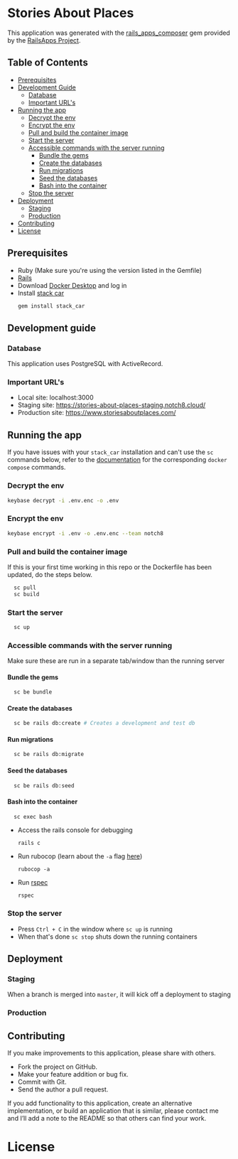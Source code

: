 # Stories About Places
This application was generated with the [rails_apps_composer](https://github.com/RailsApps/rails_apps_composer) gem
provided by the [RailsApps Project](http://railsapps.github.io/).

## Table of Contents
* [Prerequisites](#prerequisites)
* [Development Guide](#development-guide)
  * [Database](#database)
  * [Important URL's](#important-urls)
* [Running the app](#running-the-app)
  * [Decrypt the env](#decrypt-the-env)
  * [Encrypt the env](#encrypt-the-env)
  * [Pull and build the container image](#pull-and-build-the-container-image)
  * [Start the server](#start-the-server)
  * [Accessible commands with the server running](#accessible-commands-with-the-server-running)
    * [Bundle the gems](#bundle-the-gems)
    * [Create the databases](#create-the-databases)
    * [Run migrations](#run-migrations)
    * [Seed the databases](#seed-the-databases)
    * [Bash into the container](#bash-into-the-container)
  * [Stop the server](#stop-the-server)
* [Deployment](#deployment)
  * [Staging](#staging)
  * [Production](#production)
* [Contributing](#contributing)
* [License](#license)

## Prerequisites
- Ruby (Make sure you're using the version listed in the Gemfile)
- [Rails](http://railsapps.github.io/installing-rails.html)
- Download [Docker Desktop](https://www.docker.com/products/docker-desktop) and log in
- Install [stack car](https://gitlab.com/notch8/stack_car)
    ``` bash
    gem install stack_car
    ```

## Development guide
### Database
This application uses PostgreSQL with ActiveRecord.

### Important URL's
- Local site: localhost:3000
- Staging site: https://stories-about-places-staging.notch8.cloud/
- Production site: https://www.storiesaboutplaces.com/

## Running the app
If you have issues with your `stack_car` installation and can't use the `sc` commands below, refer to the [documentation](https://gitlab.com/notch8/stack_car) for the corresponding `docker compose` commands.

### Decrypt the env
``` bash
keybase decrypt -i .env.enc -o .env
```

### Encrypt the env
``` bash
keybase encrypt -i .env -o .env.enc --team notch8
```

### Pull and build the container image
If this is your first time working in this repo or the Dockerfile has been updated, do the steps below.
```bash
  sc pull
  sc build
```

### Start the server
```bash
  sc up
```

### Accessible commands with the server running
Make sure these are run in a separate tab/window than the running server
#### Bundle the gems
```bash
  sc be bundle
```

#### Create the databases
```bash
  sc be rails db:create # Creates a development and test db
```

#### Run migrations
```bash
  sc be rails db:migrate
```

#### Seed the databases
```bash
  sc be rails db:seed
```

#### Bash into the container
```bash
  sc exec bash
```

  - Access the rails console for debugging
    ```
    rails c
    ```

  - Run rubocop (learn about the `-a` flag [here](https://docs.rubocop.org/rubocop/usage/basic_usage.html#auto-correcting-offenses))
    ```
    rubocop -a
    ```

  - Run [rspec](https://github.com/rspec/rspec-rails/tree/4-1-maintenance#running-specs)
    ```
    rspec
    ```

### Stop the server
- Press `Ctrl + C` in the window where `sc up` is running
- When that's done `sc stop` shuts down the running containers

## Deployment
### Staging
When a branch is merged into `master`, it will kick off a deployment to staging

### Production
<!-- TODO(alishaevn): update these steps -->
<!-- ``` bash
sc release {staging | production} # creates and pushes the correct tags
sc deploy {staging | production} # deployes those tags to the server
```

Release and Deployment are handled by the gitlab ci by default. See ops/deploy-app to deploy from locally, but note all Rancher install pull the currently tagged registry image -->

## Contributing
If you make improvements to this application, please share with others.
- Fork the project on GitHub.
- Make your feature addition or bug fix.
- Commit with Git.
- Send the author a pull request.

If you add functionality to this application, create an alternative
implementation, or build an application that is similar, please contact
me and I’ll add a note to the README so that others can find your work.

# License
